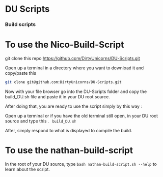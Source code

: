 # DU Scripts #

### Build scripts ###

# To use the Nico-Build-Script

git clone this repo
https://github.com/DirtyUnicorns/DU-Scripts.git

Open up a terminal in a directory where you want to download it and copy/paste this

```bash
git clone git@github.com:DirtyUnicorns/DU-Scripts.git
```

Now with your file browser go into the DU-Scripts folder and copy the build_DU.sh file and paste it in your DU root source.

After doing that, you are ready to use the script simply by this way :

Open up a terminal or if you have the old terminal still open, in your DU root source and type this ```. build_DU.sh```

After, simply respond to what is displayed to compile the build.


# To use the nathan-build-script

 In the root of your DU source, type `bash nathan-build-script.sh --help` to learn about the script.
